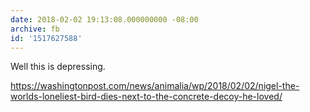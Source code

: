 ```yaml
---
date: 2018-02-02 19:13:08.000000000 -08:00
archive: fb
id: '1517627588'
---
```


Well this is depressing. 

https://washingtonpost.com/news/animalia/wp/2018/02/02/nigel-the-worlds-loneliest-bird-dies-next-to-the-concrete-decoy-he-loved/
